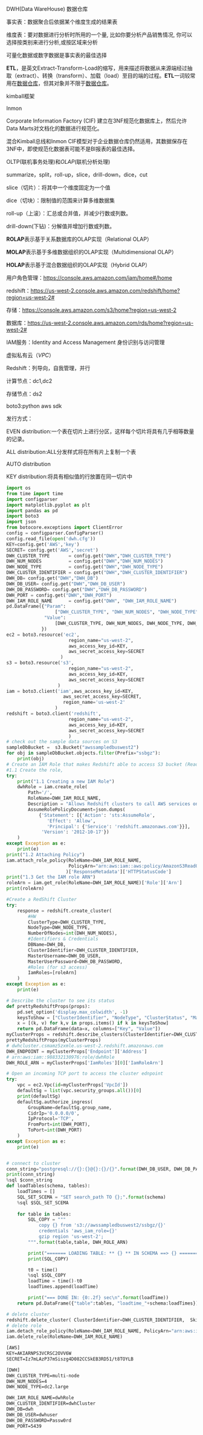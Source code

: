 DWH(Data WareHouse) 数据仓库



事实表：数据聚合后依据某个维度生成的结果表

维度表：要对数据进行分析时所用的一个量, 比如你要分析产品销售情况, 你可以选择按类别来进行分析,或按区域来分析

可量化数据或数字数据是事实表的最佳选择



**ETL**，是英文Extract-Transform-Load的缩写，用来描述将数据从来源端经过抽取（extract）、转换（transform）、加载（load）至目的端的过程。**ETL**一词较常用在[数据仓库](https://baike.baidu.com/item/数据仓库)，但其对象并不限于[数据仓库](https://baike.baidu.com/item/数据仓库)。

kimball框架

Inmon

Corporate Information Factory (CIF) 建立在3NF规范化数据库上，然后允许Data Marts对文档化的数据进行规范化。

混合Kimball总线和Inmon CIF模型对于企业数据仓库仍然适用，其数据保存在3NF中，即使规范化数据表可能不是BI报表的最佳选择。

OLTP(联机事务处理)和*OLAP*(联机分析处理)

summarize，split，roll-up，slice，drill-down，dice，cut

slice（切片）：将其中一个维度固定为一个值

dice（切块）：限制值的范围来计算多维数据集

roll-up（上滚）：汇总或合并值，并减少行数或列数。

drill-down(下钻)：分解值并增加行数或列数。

**ROLAP**表示基于关系数据库的OLAP实现（Relational OLAP）

**MOLAP**表示基于多维数据组织的OLAP实现（Multidimensional OLAP）

**HOLAP**表示基于混合数据组织的OLAP实现（Hybrid OLAP）



用户角色管理：https://console.aws.amazon.com/iam/home#/home

redshift：https://us-west-2.console.aws.amazon.com/redshift/home?region=us-west-2#

存储：https://console.aws.amazon.com/s3/home?region=us-west-2

数据库：https://us-west-2.console.aws.amazon.com/rds/home?region=us-west-2#

IAM服务：Identity and Access Management 身份识别与访问管理

虚拟私有云（*VPC*）



Redshift：列导向，自我管理，并行

计算节点：dc1,dc2

存储节点：ds2

boto3:python aws sdk



发行方式：

EVEN distribution:一个表在切片上进行分区，这样每个切片将具有几乎相等数量的记录。

ALL distribution:ALL分发样式将在所有片上复制一个表

AUTO distribution

KEY distribution:将具有相似值的行放置在同一切片中

```python
import os 
from time import time
import configparser
import matplotlib.pyplot as plt
import pandas as pd
import boto3
import json
from botocore.exceptions import ClientError
config = configparser.ConfigParser()
config.read_file(open('dwh.cfg'))
KEY=config.get('AWS','key')
SECRET= config.get('AWS','secret')
DWH_CLUSTER_TYPE       = config.get("DWH","DWH_CLUSTER_TYPE")
DWH_NUM_NODES          = config.get("DWH","DWH_NUM_NODES")
DWH_NODE_TYPE          = config.get("DWH","DWH_NODE_TYPE")
DWH_CLUSTER_IDENTIFIER = config.get("DWH","DWH_CLUSTER_IDENTIFIER")
DWH_DB= config.get("DWH","DWH_DB")
DWH_DB_USER= config.get("DWH","DWH_DB_USER")
DWH_DB_PASSWORD= config.get("DWH","DWH_DB_PASSWORD")
DWH_PORT = config.get("DWH","DWH_PORT")
DWH_IAM_ROLE_NAME      = config.get("DWH", "DWH_IAM_ROLE_NAME")
pd.DataFrame({"Param":
                  ["DWH_CLUSTER_TYPE", "DWH_NUM_NODES", "DWH_NODE_TYPE", "DWH_CLUSTER_IDENTIFIER", "DWH_DB", "DWH_DB_USER", "DWH_DB_PASSWORD", "DWH_PORT", "DWH_IAM_ROLE_NAME"],
              "Value":
                  [DWH_CLUSTER_TYPE, DWH_NUM_NODES, DWH_NODE_TYPE, DWH_CLUSTER_IDENTIFIER, DWH_DB, DWH_DB_USER, DWH_DB_PASSWORD, DWH_PORT, DWH_IAM_ROLE_NAME]
             })
ec2 = boto3.resource('ec2',
                       region_name="us-west-2",
                       aws_access_key_id=KEY,
                       aws_secret_access_key=SECRET
                    )
s3 = boto3.resource('s3',
                       region_name="us-west-2",
                       aws_access_key_id=KEY,
                       aws_secret_access_key=SECRET
                   )
iam = boto3.client('iam',aws_access_key_id=KEY,
                     aws_secret_access_key=SECRET,
                     region_name='us-west-2'
                  )
redshift = boto3.client('redshift',
                       region_name="us-west-2",
                       aws_access_key_id=KEY,
                       aws_secret_access_key=SECRET
                       )
# check out the sample data sources on S3
sampleDbBucket =  s3.Bucket("awssampledbuswest2")
for obj in sampleDbBucket.objects.filter(Prefix="ssbgz"):
    print(obj)
# Create an IAM Role that makes Redshift able to access S3 bucket (ReadOnly)
#1.1 Create the role, 
try:
    print("1.1 Creating a new IAM Role") 
    dwhRole = iam.create_role(
        Path='/',
        RoleName=DWH_IAM_ROLE_NAME,
        Description = "Allows Redshift clusters to call AWS services on your behalf.",
        AssumeRolePolicyDocument=json.dumps(
            {'Statement': [{'Action': 'sts:AssumeRole',
               'Effect': 'Allow',
               'Principal': {'Service': 'redshift.amazonaws.com'}}],
             'Version': '2012-10-17'})
    )    
except Exception as e:
    print(e)  
print("1.2 Attaching Policy")
iam.attach_role_policy(RoleName=DWH_IAM_ROLE_NAME,
                       PolicyArn="arn:aws:iam::aws:policy/AmazonS3ReadOnlyAccess"
                      )['ResponseMetadata']['HTTPStatusCode']
print("1.3 Get the IAM role ARN")
roleArn = iam.get_role(RoleName=DWH_IAM_ROLE_NAME)['Role']['Arn']
print(roleArn)

#Create a RedShift Cluster
try:
    response = redshift.create_cluster(        
        #HW
        ClusterType=DWH_CLUSTER_TYPE,
        NodeType=DWH_NODE_TYPE,
        NumberOfNodes=int(DWH_NUM_NODES),
        #Identifiers & Credentials
        DBName=DWH_DB,
        ClusterIdentifier=DWH_CLUSTER_IDENTIFIER,
        MasterUsername=DWH_DB_USER,
        MasterUserPassword=DWH_DB_PASSWORD,
        #Roles (for s3 access)
        IamRoles=[roleArn]  
    )
except Exception as e:
    print(e)

# Describe the cluster to see its status
def prettyRedshiftProps(props):
    pd.set_option('display.max_colwidth', -1)
    keysToShow = ["ClusterIdentifier", "NodeType", "ClusterStatus", "MasterUsername", "DBName", "Endpoint", "NumberOfNodes", 'VpcId']
    x = [(k, v) for k,v in props.items() if k in keysToShow]
    return pd.DataFrame(data=x, columns=["Key", "Value"])
myClusterProps = redshift.describe_clusters(ClusterIdentifier=DWH_CLUSTER_IDENTIFIER)['Clusters'][0]
prettyRedshiftProps(myClusterProps)
# dwhcluster.csmamz5zxmle.us-west-2.redshift.amazonaws.com
DWH_ENDPOINT = myClusterProps['Endpoint']['Address']
# arn:aws:iam::988332130976:role/dwhRole
DWH_ROLE_ARN = myClusterProps['IamRoles'][0]['IamRoleArn']

# Open an incoming TCP port to access the cluster ednpoint
try:
    vpc = ec2.Vpc(id=myClusterProps['VpcId'])
    defaultSg = list(vpc.security_groups.all())[0]
    print(defaultSg)
    defaultSg.authorize_ingress(
        GroupName=defaultSg.group_name,
        CidrIp='0.0.0.0/0',
        IpProtocol='TCP',
        FromPort=int(DWH_PORT),
        ToPort=int(DWH_PORT)
    )
except Exception as e:
    print(e)


# connect to cluster
conn_string="postgresql://{}:{}@{}:{}/{}".format(DWH_DB_USER, DWH_DB_PASSWORD, DWH_ENDPOINT, DWH_PORT,DWH_DB)
print(conn_string)
%sql $conn_string
def loadTables(schema, tables):
    loadTimes = []
    SQL_SET_SCEMA = "SET search_path TO {};".format(schema)
    %sql $SQL_SET_SCEMA
    
    for table in tables:
        SQL_COPY = """
			copy {} from 's3://awssampledbuswest2/ssbgz/{}' 
			credentials 'aws_iam_role={}'
			gzip region 'us-west-2';
        """.format(table,table, DWH_ROLE_ARN)

        print("======= LOADING TABLE: ** {} ** IN SCHEMA ==> {} =======".format(table, schema))
        print(SQL_COPY)

        t0 = time()
        %sql $SQL_COPY
        loadTime = time()-t0
        loadTimes.append(loadTime)

        print("=== DONE IN: {0:.2f} sec\n".format(loadTime))
    return pd.DataFrame({"table":tables, "loadtime_"+schema:loadTimes}).set_index('table')

# delete cluster
redshift.delete_cluster( ClusterIdentifier=DWH_CLUSTER_IDENTIFIER,  SkipFinalClusterSnapshot=True)
# delete role
iam.detach_role_policy(RoleName=DWH_IAM_ROLE_NAME, PolicyArn="arn:aws:iam::aws:policy/AmazonS3ReadOnlyAccess")
iam.delete_role(RoleName=DWH_IAM_ROLE_NAME)
```

```txt
[AWS]
KEY=AKIARNPS3VCRSC2OVV6W
SECRET=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

[DWH] 
DWH_CLUSTER_TYPE=multi-node
DWH_NUM_NODES=4
DWH_NODE_TYPE=dc2.large

DWH_IAM_ROLE_NAME=dwhRole
DWH_CLUSTER_IDENTIFIER=dwhCluster
DWH_DB=dwh
DWH_DB_USER=dwhuser
DWH_DB_PASSWORD=Passw0rd
DWH_PORT=5439
```

